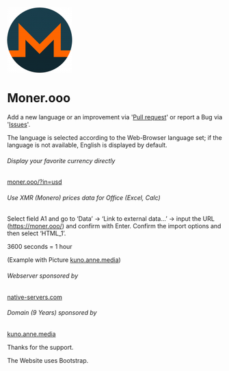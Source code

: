 ![Favicon - moner.ooo](/img/apple-touch-icon-152x152.png)
# Moner.ooo
Add a new language or an improvement via '[Pull request](https://github.com/nice42q/moner.ooo/pulls)' or report a Bug via '[Issues](https://github.com/nice42q/moner.ooo/issues)'.

The language is selected according to the Web-Browser language set; if the language is not available, English is displayed by default.

###### Display your favorite currency directly
[moner.ooo/?in=usd](https://moner.ooo/?in=usd)

###### Use XMR (Monero) prices data for Office (Excel, Calc)
Select field A1 and go to ‘Data’ → ‘Link to external data...’ → input the URL (https://moner.ooo/) and confirm with Enter. Confirm the import options and then select ‘HTML_1’.

3600 seconds = 1 hour

(Example with Picture [kuno.anne.media](https://kuno.anne.media/donate/onml/))

###### Webserver sponsored by
[native-servers.com](https://native-servers.com/)

###### Domain (9 Years) sponsored by
[kuno.anne.media](https://kuno.anne.media/donate/onml/)

Thanks for the support.

The Website uses Bootstrap.
